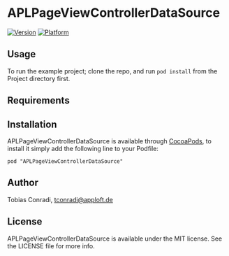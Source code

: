 # APLPageViewControllerDataSource

[![Version](http://cocoapod-badges.herokuapp.com/v/APLPageViewControllerDataSource/badge.png)](http://cocoadocs.org/docsets/APLPageViewControllerDataSource)
[![Platform](http://cocoapod-badges.herokuapp.com/p/APLPageViewControllerDataSource/badge.png)](http://cocoadocs.org/docsets/APLPageViewControllerDataSource)

## Usage

To run the example project; clone the repo, and run `pod install` from the Project directory first.

## Requirements

## Installation

APLPageViewControllerDataSource is available through [CocoaPods](http://cocoapods.org), to install
it simply add the following line to your Podfile:

    pod "APLPageViewControllerDataSource"

## Author

Tobias Conradi, tconradi@apploft.de

## License

APLPageViewControllerDataSource is available under the MIT license. See the LICENSE file for more info.

